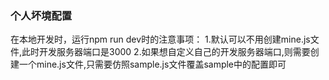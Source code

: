 ### 个人坏境配置

在本地开发时，运行npm run dev时的注意事项：
1.默认可以不用创建mine.js文件,此时开发服务器端口是3000
2.如果想自定义自己的开发服务器端口,则需要创建一个mine.js文件,只需要仿照sample.js文件覆盖sample中的配置即可